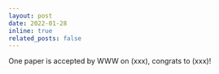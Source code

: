 ```yaml
---
layout: post
date: 2022-01-28
inline: true
related_posts: false
---
```


One paper is accepted by WWW on (xxx), congrats to (xxx)!